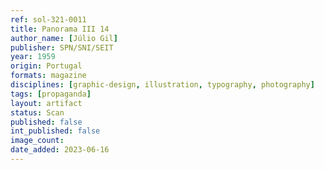 ```yaml
---
ref: sol-321-0011
title: Panorama III 14
author_name: [Júlio Gil]
publisher: SPN/SNI/SEIT
year: 1959
origin: Portugal
formats: magazine
disciplines: [graphic-design, illustration, typography, photography]
tags: [propaganda]
layout: artifact
status: Scan
published: false
int_published: false
image_count:
date_added: 2023-06-16
---
```

